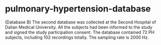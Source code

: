 # pulmonary-hypertension-database
(Database B) The second database was collected at the Second Hospital of Dalian Medical University. 
All the subjects had been informed to the study and signed the study participation consent. 
The database contained 72 PH subjects, including 102 recordings totally. 
The sampling rate is 2000 Hz. 
